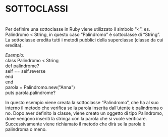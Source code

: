 ﻿# SOTTOCLASSI <h1>          
      
Per definire una sottoclasse in Ruby viene utilizzato il 
simbolo "<”: es. Palindromo < String, in questo caso “Palindromo”
è sottoclasse di “String”. La sottoclasse eredita tutti i metodi
pubblici della superclasse (classe da cui eredita).      
      
*Esempio:*      
	class Palindromo < String          
		def palindrome?              
			self == self.reverse           
		end     
	end      
	parola = Palindromo.new("Anna")      
	puts parola.palindrome?     
     
In questo esempio viene creata la sottoclasse “Palindromo”, che ha 
al suo interno il metodo che verifica se la parola inserita dall’utente
è palindroma o no. Dopo aver definito la classe, viene creato un 
oggetto di tipo Palindromo, dove vengono inseriti la stringa con 
la parola che si vuole verificare. Successivamente viene richiamato 
il metodo che dirà se la parola è palindroma o meno.
		
